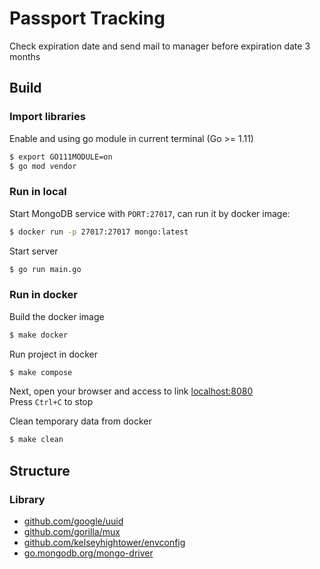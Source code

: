# Passport Tracking
Check expiration date and send mail to manager before expiration date 3 months

## Build
### Import libraries
Enable and using go module in current terminal (Go >= 1.11)
```bash
$ export GO111MODULE=on
$ go mod vendor
```
### Run in local
Start MongoDB service with `PORT:27017`, can run it by docker image:
```bash
$ docker run -p 27017:27017 mongo:latest
```
Start server
```bash
$ go run main.go
```
### Run in docker
Build the docker image
```bash
$ make docker
```
Run project in docker
```bash
$ make compose
```
Next, open your browser and access to link [localhost:8080](http://localhost:8080) \
Press `Ctrl+C` to stop

Clean temporary data from docker
```bash
$ make clean
```

## Structure
### Library
- [github.com/google/uuid](https://github.com/google/uuid)
- [github.com/gorilla/mux](https://github.com/gorilla/mux)
- [github.com/kelseyhightower/envconfig](https://github.com/kelseyhightower/envconfig)
- [go.mongodb.org/mongo-driver](https://go.mongodb.org/mongo-driver)